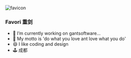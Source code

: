 

![favicon](https://user-images.githubusercontent.com/13197560/130077947-ba3a2582-639e-4c78-918e-e571301b5c3d.png)

### Favori 重剑 
- 🔭 I’m currently working on gantsoftware...
- 👹 My motto is 'do what you love ant love what you do'
- 😄 I like coding and design
- 🕹 成都


